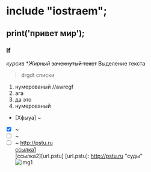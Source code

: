 # include "iostraem";
## print('привет мир');
### lf
*курсив*
**Жирный*
~~зачекнутый текст~~
Выделение текста
>drgdt
>списки
1. нумерованый  //awregf
2. ага
3. да это
4. нумерованый
- [Xфыуа] ~
- [X] ~
- [ ] ~
- [ ] ~
<http://pstu.ru>        
[ссылка1](http://pstu.ru "суды")       
[ссылка2][url.pstu]
[url.pstu]: http://pstu.ru "суды"     
![img1](https://avatars.mds.yandex.net/i?id=4880917010586e4d970473fa4dba6ba7a470a8ae-4471740-images-thumbs&n=13 "driving in my car")
